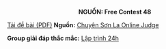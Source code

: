 **<center>NGUỒN: Free Contest 48</center>**

[Tải đề bài (PDF)](/statements/2266/GRAVELS.pdf)
**Nguồn:** [Chuyên Sơn La Online Judge](http://csloj.ddns.net/)

**Group giải đáp thắc mắc:** [Lập trình 24h](https://www.facebook.com/groups/1386904321519984)